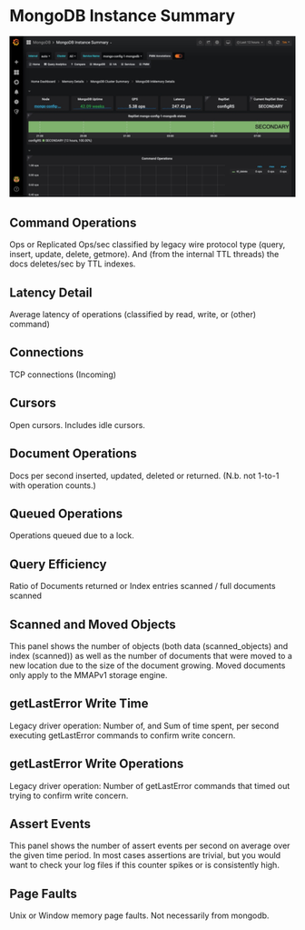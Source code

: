 # MongoDB Instance Summary

![image](../_images/PMM_MongoDB_Instance_Summary.jpg)

## Command Operations

Ops or Replicated Ops/sec classified by legacy wire protocol type (query, insert, update, delete, getmore). And (from the internal TTL threads) the docs deletes/sec by TTL indexes.

## Latency Detail

Average latency of operations (classified by read, write, or (other) command)

## Connections

TCP connections (Incoming)

## Cursors

Open cursors. Includes idle cursors.

## Document Operations

Docs per second inserted, updated, deleted or returned. (N.b. not 1-to-1 with operation counts.)

## Queued Operations

Operations queued due to a lock.

## Query Efficiency

Ratio of Documents returned or Index entries scanned / full documents scanned

## Scanned and Moved Objects

This panel shows the number of objects (both data (scanned_objects) and index (scanned)) as well as the number of documents that were moved to a new location due to the size of the document growing. Moved documents only apply to the MMAPv1 storage engine.

## getLastError Write Time

Legacy driver operation: Number of, and Sum of time spent, per second executing getLastError commands to confirm write concern.

## getLastError Write Operations

Legacy driver operation: Number of getLastError commands that timed out trying to confirm write concern.

## Assert Events

This panel shows the number of assert events per second on average over the given time period. In most cases assertions are trivial, but you would want to check your log files if this counter spikes or is consistently high.

## Page Faults

Unix or Window memory page faults. Not necessarily from mongodb.

